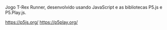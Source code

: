 Jogo T-Rex Runner, desenvolvido usando JavaScript e as bibliotecas P5.js e P5.Play.js. 

https://p5js.org/
https://p5play.org/
